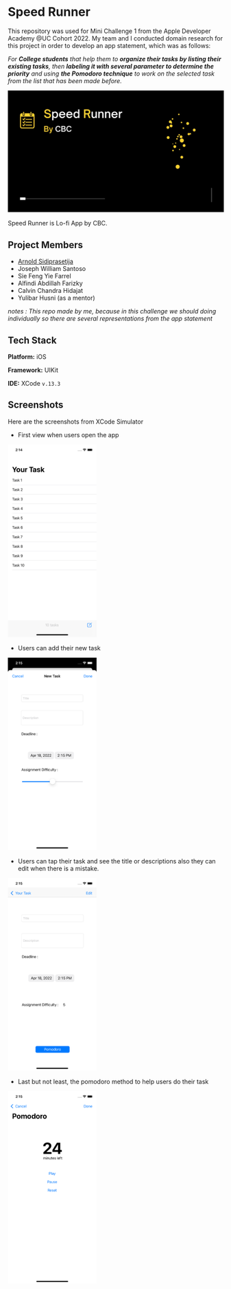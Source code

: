 # Speed Runner
This repository was used for Mini Challenge 1 from the Apple Developer Academy @UC Cohort 2022. My team and I conducted domain research for this project in order to develop an app statement, which was as follows:

*For **College students**
that help them to **organize their tasks by listing their existing tasks**, 
then **labeling it with several parameter to determine the priority** and using 
**the Pomodoro technique** to work on the selected task from the list that has been made before.*

<p align="center">
  <img src="./images/SpeedRunner.jpg" width="600"/>
</p>

Speed Runner is Lo-fi App by CBC.

## Project Members

- [Arnold Sidiprasetija](https://github.com/Arnolds18)
- Joseph William Santoso
- Sie Feng Yie Farrel
- Alfindi Abdillah Farizky
- Calvin Chandra Hidajat
- Yulibar Husni (as a mentor)

*notes : This repo made by me, because in this challenge we should doing individually so there are several representations from the app statement*
## Tech Stack

**Platform:** iOS

**Framework:** UIKit

**IDE:** XCode `v.13.3`

## Screenshots
Here are the screenshots from XCode Simulator

- First view when users open the app
<img src="./images/YourTask.png" width="207" height="448"/>

- Users can add their new task
<img src="./images/AddNewTask.png" width="207" height="448"/>

- Users can tap their task and see the title or descriptions also they can edit when there is a mistake.
<img src="./images/TaskDesc.png" width="207" height="448"/>

- Last but not least, the pomodoro method to help users do their task
<img src="./images/Pomodoro.png" width="207" height="448"/>
